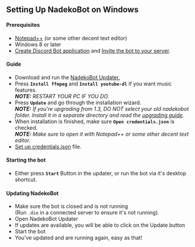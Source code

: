 ## Setting Up NadekoBot on Windows

#### Prerequisites 
- [Notepad++][Notepad++] (or some other decent text editor)
- Windows 8 or later
- [Create Discord Bot application](http://ghostbot.readthedocs.io/zh_TW/latest/JSON%20Explanations/#creating-discord-bot-application) and [Invite the bot to your server](http://ghostbot.readthedocs.io/zh_TW/latest/JSON%20Explanations/#inviting-your-bot-to-your-server). 

#### Guide 
- Download and run the [NadekoBot Updater.][Updater]
- Press **`Install ffmpeg`** and **`Install youtube-dl`** if you want music features. 			
***NOTE:** RESTART YOUR PC IF YOU DO.*
- Press **`Update`** and go through the installation wizard.			
***NOTE:** If you're upgrading from 1.3, DO NOT select your old nadekobot folder. Install it in a separate directory and read the [upgrading guide](http://ghostbot.readthedocs.io/zh_TW/latest/guides/Windows%20Guide/#updating-nadekobot).*
- When installation is finished, make sure **`Open credentials.json`** is checked. 			
***NOTE:** Make sure to open it with Notepad++ or some other decent text editor.*
- [Set up credentials.json](http://ghostbot.readthedocs.io/zh_TW/latest/JSON%20Explanations/#setting-up-credentialsjson-file) file.

#### Starting the bot
- Either press **`Start`** Button in the updater, or run the bot via it's desktop shortcut.

#### Updating NadekoBot
- Make sure the bot is closed and is not running 			
(Run `.die` in a connected server to ensure it's not running).
- Open NadekoBot Updater
- If updates are available, you will be able to click on the Update button
- Start the bot
- You've updated and are running again, easy as that!

[Updater]: https://download.nadekobot.me/
[DiscordApp]: https://discordapp.com/developers/applications/me
[Notepad++]: https://notepad-plus-plus.org/
[Invite Guide]: http://discord.kongslien.net/guide.html
[Google Console]: https://console.developers.google.com
[.NET Core SDK]: https://www.microsoft.com/net/core#windowscmd
